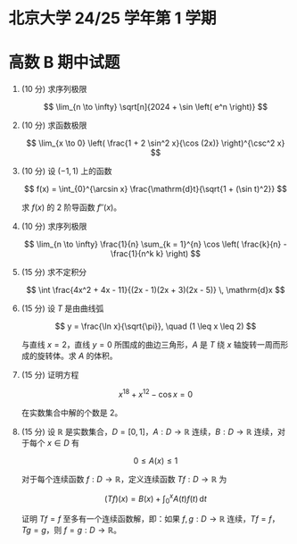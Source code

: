 # 北京大学 24/25 学年第 1 学期

# 高数 B 期中试题

1. (10 分) 求序列极限

    $$
    \lim_{n \to \infty} \sqrt[n]{2024 + \sin \left( e^n \right)}
    $$

2. (10 分) 求函数极限

    $$
    \lim_{x \to 0} \left( \frac{1 + 2 \sin^2 x}{\cos (2x)} \right)^{\csc^2 x}
    $$

3. (10 分) 设 $(-1, 1)$ 上的函数

    $$
    f(x) = \int_{0}^{\arcsin x} \frac{\mathrm{d}t}{\sqrt{1 + (\sin t)^2}}
    $$

    求 $f(x)$ 的 2 阶导函数 $f''(x)$。

4. (10 分) 求序列极限

    $$
    \lim_{n \to \infty} \frac{1}{n} \sum_{k = 1}^{n} \cos \left( \frac{k}{n} - \frac{1}{n^k k} \right)
    $$

5. (15 分) 求不定积分

    $$
    \int \frac{4x^2 + 4x - 11}{(2x - 1)(2x + 3)(2x - 5)} \, \mathrm{d}x
    $$

6. (15 分) 设 $T$ 是由曲线弧

    $$
    y = \frac{\ln x}{\sqrt{\pi}}, \quad (1 \leq x \leq 2)
    $$

    与直线 $x = 2$，直线 $y = 0$ 所围成的曲边三角形，$A$ 是 $T$ 绕 $x$ 轴旋转一周而形成的旋转体。求 $A$ 的体积。

7. (15 分) 证明方程

    $$
    x^{18} + x^{12} - \cos x = 0
    $$

    在实数集合中解的个数是 2。

8. (15 分) 设 $\mathbb{R}$ 是实数集合，$D = [0, 1]$，$A : D \to \mathbb{R}$ 连续，$B : D \to \mathbb{R}$ 连续，对于每个 $x \in D$ 有

    $$
    0 \leq A(x) \leq 1
    $$

    对于每个连续函数 $f : D \to \mathbb{R}$，定义连续函数 $Tf : D \to \mathbb{R}$ 为

    $$
    (Tf)(x) = B(x) + \int_{0}^{x} A(t) f(t) \, \mathrm{d}t
    $$

    证明 $Tf = f$ 至多有一个连续函数解，即：如果 $f, g : D \to \mathbb{R}$ 连续，$Tf = f$，$Tg = g$，则 $f = g : D \to \mathbb{R}$。
